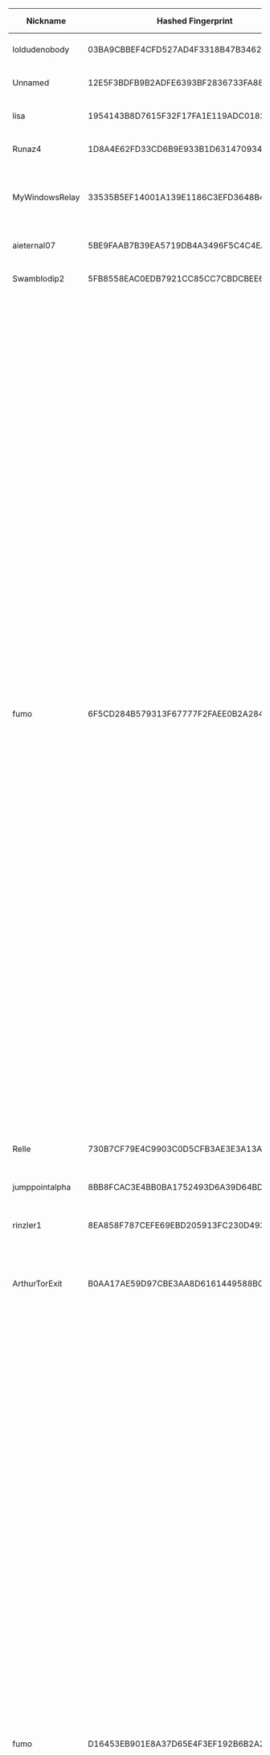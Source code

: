 | Nickname |  Hashed Fingerprint	| Or Addresses | Contact | Running | Flags | Last Seen | First Seen | Last Restarted | Advertised Bandwidth | Platform | Version | Version Status | Recommended Version | Verified hostnames | Exit policy |
|---|---|---|---|---|---|---|---|---|---|---|---|---|---|---|---|
|loldudenobody | 03BA9CBBEF4CFD527AD4F3318B47B34629ADD326 | ["103.194.228.102:9001"] | Random Person nobody@tor.org | false | Running, V2Dir, Valid | 2025-10-07 13:00:00 | 2025-10-07 13:00:00 | 2025-10-02 10:03:59 | 4289 | Tor 0.4.8.14 on Linux | 0.4.8.14 | recommended | true | N/A | ["reject *:*"]|
|Unnamed | 12E5F3BDFB9B2ADFE6393BF2836733FA88CBDE71 | ["103.193.74.214:9001"] | N/A | true | Running, V2Dir, Valid | 2025-10-07 14:00:00 | 2025-10-07 12:00:00 | 2025-07-16 07:26:43 | 1023 | Tor 0.4.8.4 on Linux | 0.4.8.4 | recommended | true | N/A | ["reject *:*"]|
|lisa | 1954143B8D7615F32F17FA1E119ADC0182E0BDF1 | ["208.115.218.134:9000"] | N/A | true | Running, V2Dir, Valid | 2025-10-07 14:00:00 | 2025-10-07 00:00:00 | 2025-10-07 03:00:39 | 0 | Tor 0.4.8.18 on Linux | 0.4.8.18 | recommended | true | N/A | ["reject *:*"]|
|Runaz4 | 1D8A4E62FD33CD6B9E933B1D6314709347B75449 | ["198.38.83.49:443"] | tor bruzzzla.de | true | Running, V2Dir, Valid | 2025-10-07 14:00:00 | 2025-10-07 12:00:00 | 2025-09-23 06:04:06 | 62635 | Tor 0.4.8.13 on Linux | 0.4.8.13 | recommended | true | N/A | ["reject *:*"]|
|MyWindowsRelay | 33535B5EF14001A139E1186C3EFD3648B40CECFD | ["121.122.59.102:9001"] | your_email@example.com | true | Running, V2Dir, Valid | 2025-10-07 14:00:00 | 2025-10-07 08:00:00 | 2025-10-07 06:53:24 | 0 | Tor 0.4.8.17 on Windows 8 [or later] | 0.4.8.17 | recommended | true | N/A | ["reject *:*"]|
|aieternal07 | 5BE9FAAB7B39EA5719DB4A3496F5C4C4EA85DCD5 | ["194.59.204.74:9001"] | ${CONTACT_GPG_FINGERPRINT} ${CONTACT_NAME} ${CONTACT_EMAIL} | true | Running, V2Dir, Valid | 2025-10-07 14:00:00 | 2025-10-07 14:00:00 | 2025-10-07 11:22:50 | 0 | Tor 0.4.8.18 on Linux | 0.4.8.18 | recommended | true | ["dheldarul.genmeta.eu"] | ["reject *:*"]|
|Swamblodip2 | 5FB8558EAC0EDB7921CC85CC7CBDCBEE604A99AA | ["89.147.109.14:9001"] | Swamblodip <swamblodip AT tutamail dot com> | true | Running, V2Dir, Valid | 2025-10-07 14:00:00 | 2025-10-07 01:00:00 | 2025-10-07 00:07:50 | 0 | Tor 0.4.8.18 on Linux | 0.4.8.18 | recommended | true | N/A | ["reject *:*"]|
|fumo | 6F5CD284B579313F67777F2FAEE0B2A284A76C40 | ["45.133.73.63:443"] | fumonion [] protonmail (dot) com | false | Exit, Running, V2Dir, Valid | 2025-10-07 02:00:00 | 2025-10-07 02:00:00 | 2025-10-07 01:10:04 | 0 | Tor 0.4.8.18 on Linux | 0.4.8.18 | recommended | true | N/A | ["reject 0.0.0.0/8:*","reject 169.254.0.0/16:*","reject 127.0.0.0/8:*","reject 192.168.0.0/16:*","reject 10.0.0.0/8:*","reject 172.16.0.0/12:*","reject 45.133.73.63:*","accept *:20-21","accept *:43","accept *:53","accept *:79","accept *:80-81","accept *:83","accept *:85","accept *:86","accept *:88","accept *:90","accept *:110","accept *:143","accept *:220","accept *:389","accept *:443","accept *:464","accept *:531","accept *:543-544","accept *:554","accept *:636","accept *:706","accept *:749","accept *:873","accept *:902-904","accept *:981","accept *:989-990","accept *:991","accept *:992","accept *:993","accept *:995","accept *:1043","accept *:1103","accept *:1113","accept *:1194","accept *:1220","accept *:1293","accept *:1500","accept *:1533","accept *:1677","accept *:1723","accept *:1755","accept *:1863","accept *:1883","accept *:2082","accept *:2083","accept *:2086-2087","accept *:2095-2096","accept *:2102-2104","accept *:3690","accept *:4321","accept *:4643","accept *:4070","accept *:5004","accept *:5050","accept *:5190","accept *:5222-5223","accept *:5228","accept *:5287","accept *:5675","accept *:6880","accept *:8008","accept *:8074","accept *:8082","accept *:8087-8088","accept *:8232-8233","accept *:8332-8333","accept *:8443","accept *:8502","accept *:8601","accept *:8602","accept *:8888","accept *:9418","accept *:11371","accept *:19294","accept *:19638","accept *:50002","accept *:64738","reject *:*"]|
|Relle | 730B7CF79E4C9903C0D5CFB3AE3E3A13A00C4F12 | ["151.61.219.90:9001"] | N/A | true | Running, V2Dir, Valid | 2025-10-07 14:00:00 | 2025-10-07 12:00:00 | 2025-10-07 11:54:29 | 97280 | Tor 0.4.8.16 on Linux | 0.4.8.16 | recommended | true | N/A | ["reject *:*"]|
|jumppointalpha | 8BB8FCAC3E4BB0BA1752493D6A39D64BD325AD9F | ["119.40.107.239:9001"] | N/A | true | Fast, Running, V2Dir, Valid | 2025-10-07 14:00:00 | 2025-10-07 10:00:00 | 2025-10-07 09:43:16 | 181248 | Tor 0.4.8.10 on Linux | 0.4.8.10 | recommended | true | ["119-40-107-239.ip4.superloop.au"] | ["reject *:*"]|
|rinzler1 | 8EA858F787CEFE69EBD205913FC230D4932A0920 | ["172.235.153.202:443","[2a01:7e04::2000:58ff:feb9:7d5]:443"] | tor.stoic226@simplelogin.com | true | Running, Valid | 2025-10-07 14:00:00 | 2025-10-07 07:00:00 | 2025-10-07 06:04:07 | 0 | Tor 0.4.8.18 on Linux | 0.4.8.18 | recommended | true | ["172-235-153-202.ip.linodeusercontent.com"] | ["reject *:*"]|
|ArthurTorExit | B0AA17AE59D97CBE3AA8D6161449588B0215F19E | ["72.60.213.119:9001","[2a02:4780:28:448e::1]:9001"] | arthurfinnn7@gmail.com | false | Exit, Running, V2Dir, Valid | 2025-10-07 01:00:00 | 2025-10-07 01:00:00 | 2025-10-07 00:25:46 | 0 | Tor 0.4.8.16 on Linux | 0.4.8.16 | recommended | true | ["srv1049030.hstgr.cloud"] | ["reject 0.0.0.0/8:*","reject 169.254.0.0/16:*","reject 127.0.0.0/8:*","reject 192.168.0.0/16:*","reject 10.0.0.0/8:*","reject 172.16.0.0/12:*","reject 72.60.213.119:*","accept *:*"]|
|fumo | D16453EB901E8A37D65E4F3EF192B6B2A221353B | ["185.132.53.107:443","[2a14:c380:50:62::a]:443"] | fumonion [] protonmail (dot) com | false | Exit, Running, V2Dir, Valid | 2025-10-07 02:00:00 | 2025-10-07 02:00:00 | 2025-10-07 00:55:47 | 0 | Tor 0.4.8.18 on Linux | 0.4.8.18 | recommended | true | N/A | ["reject 0.0.0.0/8:*","reject 169.254.0.0/16:*","reject 127.0.0.0/8:*","reject 192.168.0.0/16:*","reject 10.0.0.0/8:*","reject 172.16.0.0/12:*","reject 185.132.53.107:*","accept *:20-21","accept *:43","accept *:53","accept *:79","accept *:80-81","accept *:83","accept *:85","accept *:86","accept *:88","accept *:90","accept *:110","accept *:143","accept *:220","accept *:389","accept *:443","accept *:464","accept *:531","accept *:543-544","accept *:554","accept *:636","accept *:706","accept *:749","accept *:873","accept *:902-904","accept *:981","accept *:989-990","accept *:991","accept *:992","accept *:993","accept *:995","accept *:1043","accept *:1103","accept *:1113","accept *:1194","accept *:1220","accept *:1293","accept *:1500","accept *:1533","accept *:1677","accept *:1723","accept *:1755","accept *:1863","accept *:1883","accept *:2082","accept *:2083","accept *:2086-2087","accept *:2095-2096","accept *:2102-2104","accept *:3690","accept *:4321","accept *:4643","accept *:4070","accept *:5004","accept *:5050","accept *:5190","accept *:5222-5223","accept *:5228","accept *:5287","accept *:5675","accept *:6880","accept *:8008","accept *:8074","accept *:8082","accept *:8087-8088","accept *:8232-8233","accept *:8332-8333","accept *:8443","accept *:8502","accept *:8601","accept *:8602","accept *:8888","accept *:9418","accept *:11371","accept *:19294","accept *:19638","accept *:50002","accept *:64738","reject *:*"]|
|sideshowbob | D22C214CBAA9CAE792A96CE714B955BDB7129A07 | ["64.31.62.158:9000"] | N/A | true | Running, V2Dir, Valid | 2025-10-07 14:00:00 | 2025-10-07 00:00:00 | 2025-10-07 03:02:04 | 0 | Tor 0.4.8.18 on Linux | 0.4.8.18 | recommended | true | N/A | ["reject *:*"]|
